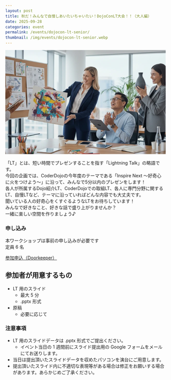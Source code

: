 ```yaml
---
layout: post
title: 秋だ！みんなで自慢しあいたいちゃいたい！DojoConLT大会！！（大人編）
date: 2025-09-28
categories: event
permalink: /events/dojocon-lt-senior/
thumbnail: /img/events/dojocon-lt-senior.webp
---
```


<img class='w-full pb-8' src='/img/events/dojocon-lt-senior.webp' alt='カバー画像 秋だ！みんなで自慢しあいたいちゃいたい！DojoConLT大会！！（大人編）'>

「LT」とは、短い時間でプレゼンすることを指す「Lightning Talk」の略語です。<br>
今回の企画では、CoderDojoの今年度のテーマである「Inspire Next 〜好奇心に火をつけよう〜」に沿って、みんなで5分以内のプレゼンをします！<br>
各人が所属するDojo紹介LT、CoderDojoでの取組LT、各人に専門分野に関するLT、自慢LTなど、テーマに沿っていればどんな内容でも大丈夫です。<br>
聞いている人の好奇心をくすぐるようなLTをお待ちしています！<br>
みんなで好きなこと、好きな話で盛り上がりませんか？<br>
一緒に楽しい空間を作りましょう♪

### 申し込み

本ワークショップは事前の申し込みが必要です<br>
定員 6 名

<a href="https://dojocon-japan.doorkeeper.jp/events/190280" target="_blank" >参加申込（Doorkeeper）</a>

## 参加者が用意するもの

* LT 用のスライド
  * 最大 5 分
  * .pptx 形式
* 原稿
  * 必要に応じて

### 注意事項

* LT 用のスライドデータは .pptx 形式でご提出ください。
  * イベント当日の 1 週間前にスライド提出用の Google フォームをメールにてお送りします。
* 当日は提出頂いたスライドデータを収めたパソコンを演台にご用意します。
* 提出頂いたスライド内に不適切な表現等がある場合は修正をお願いする場合があります。あらかじめご了承ください。
